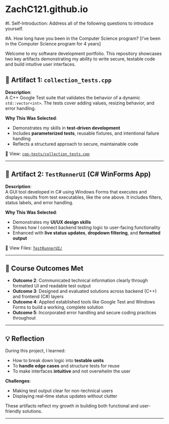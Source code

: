 # ZachC121.github.io

#I.	Self-Introduction: Address all of the following questions to introduce yourself.

#A.	How long have you been in the Computer Science program?
[I’ve been in the Computer Science program for 4 years]

Welcome to my software development portfolio. This repository showcases two key artifacts demonstrating my ability to write secure, testable code and build intuitive user interfaces.

## 📌 Artifact 1: `collection_tests.cpp`

**Description**:  
A C++ Google Test suite that validates the behavior of a dynamic `std::vector<int>`. The tests cover adding values, resizing behavior, and error handling.

**Why This Was Selected**:
- Demonstrates my skills in **test-driven development**
- Includes **parameterized tests**, reusable fixtures, and intentional failure handling
- Reflects a structured approach to secure, maintainable code

📁 View: [`cpp-tests/collection_tests.cpp`](./cpp-tests/collection_tests.cpp)

---

## 📌 Artifact 2: `TestRunnerUI` (C# WinForms App)

**Description**:  
A GUI tool developed in C# using Windows Forms that executes and displays results from test executables, like the one above. It includes filters, status labels, and error handling.

**Why This Was Selected**:
- Demonstrates my **UI/UX design skills**
- Shows how I connect backend testing logic to user-facing functionality
- Enhanced with **live status updates**, **dropdown filtering**, and **formatted output**

📁 View Files: [`TestRunnerUI/`](./TestRunnerUI/)

---

## 🎯 Course Outcomes Met

- **Outcome 2**: Communicated technical information clearly through formatted UI and readable test output  
- **Outcome 3**: Designed and evaluated solutions across backend (C++) and frontend (C#) layers  
- **Outcome 4**: Applied established tools like Google Test and Windows Forms to build a working, complete solution  
- **Outcome 5**: Incorporated error handling and secure coding practices throughout
---

## 💡 Reflection

During this project, I learned:
- How to break down logic into **testable units**
- To **handle edge cases** and structure tests for reuse
- To make interfaces **intuitive** and not overwhelm the user

**Challenges**:
- Making test output clear for non-technical users
- Displaying real-time status updates without clutter

These artifacts reflect my growth in building both functional and user-friendly solutions.

---

